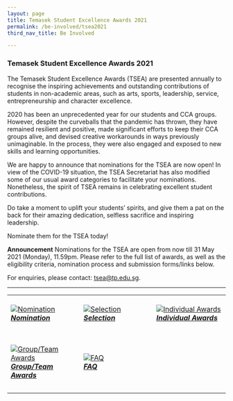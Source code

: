 ```yaml
---
layout: page
title: Temasek Student Excellence Awards 2021
permalink: /be-involved/tsea2021
third_nav_title: Be Involved

---
```

### Temasek Student Excellence Awards 2021

The Temasek Student Excellence Awards (TSEA) are presented annually to recognise the inspiring achievements and outstanding contributions of students in non-academic areas, such as arts, sports, leadership, service, entrepreneurship and character excellence.

2020 has been an unprecedented year for our students and CCA groups. However, despite the curveballs that the pandemic has thrown, they have remained resilient and positive, made significant efforts to keep their CCA groups alive, and devised creative workarounds in ways previously unimaginable. In the process, they were also engaged and exposed to new skills and learning opportunities. 

We are happy to announce that nominations for the TSEA are now open! In view of the COVID-19 situation, the TSEA Secretariat has also modified some of our usual award categories to facilitate your nominations. Nonetheless, the spirit of TSEA remains in celebrating excellent student contributions. 

Do take a moment to uplift your students’ spirits, and give them a pat on the back for their amazing dedication, selfless sacrifice and inspiring leadership. 

Nominate them for the TSEA today! 

<b>Announcement</b>
Nominations for the TSEA are open from now till 31 May 2021 (Monday), 11.59pm. Please refer to the full list of awards, as well as the eligibility criteria, nomination process and submission forms/links below.

For enquiries, please contact: <a href="mailto:tsea@tp.edu.sg">tsea@tp.edu.sg</a>.

---
<div>
    <table>
        <tr>
            <td style="width:33%"><br>
                <a href="https://www.instagram.com/p/CDIVTWNppAz/">
                    <image src="{{site.baseurl}}/images/CCA-tpsoe_IG.jpg" style="display:block;margin-left:auto;margin-right:auto;" alt="Nomination">
                    <h5 style="margin-top:0%">Nomination</h5>
                    </image>
                </a>
            </td>
            <td style="width:33%"><br>
                <a href="https://www.instagram.com/p/CDQDMP8laua/">
                    <image src="{{site.baseurl}}/images/CCA-tpsoe_IG2.jpg" style="display:block;margin-left:auto;margin-right:auto;" alt="Selection">
                    <h5 style="margin-top:0%">Selection</h5>
                    </image>
                </a>
            </td>
            <td style="width:33%"><br>
                <a href="https://www.instagram.com/p/CFRKruAl7DI/">
                    <image src="{{site.baseurl}}/images/CCA-tpsoe_IG3.jpg" style="display:block;margin-left:auto;margin-right:auto;" alt="Individual Awards">
                    <h5 style="margin-top:0%">Individual Awards</h5>
                    </image>
                </a>
            </td>
        </tr>
        <tr>
            <td style="width:33%"><br>
                <a href="https://www.instagram.com/p/CDIVTWNppAz/">
                    <image src="{{site.baseurl}}/images/CCA-tpsoe_IG.jpg" style="display:block;margin-left:auto;margin-right:auto;" alt="Group/Team Awards">
                    <h5 style="margin-top:0%">Group/Team Awards</h5>
                    </image>
                </a>
            </td>
            <td style="width:33%"><br>
                <a href="https://www.instagram.com/p/CDQDMP8laua/">
                    <image src="{{site.baseurl}}/images/CCA-tpsoe_IG2.jpg" style="display:block;margin-left:auto;margin-right:auto;" alt="FAQ">
                    <h5 style="margin-top:0%">FAQ</h5>
                    </image>
                </a>
            </td>
         </tr>
    </table>
</div>
